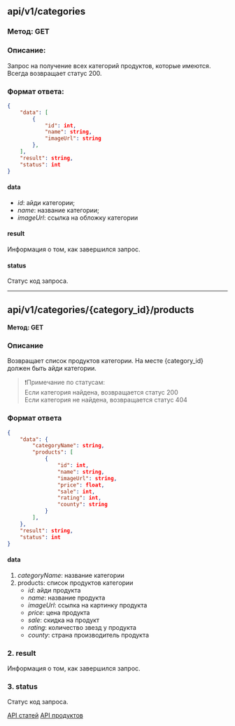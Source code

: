 ## api/v1/categories
### Метод: GET

### Описание:

Запрос на получение всех категорий продуктов, которые имеются. Всегда возвращает статус 200.

### Формат ответа:

```json
{
	"data": [
		{
			"id": int,
			"name": string,
			"imageUrl": string
		},
	],
	"result": string,
	"status": int
}
```


#### data
- *id*: айди категории;
- *name*: название категории;
- *imageUrl*: ссылка на обложку категории

#### result 
Информация о том, как завершился запрос.

#### status
Статус код запроса.

---

## api/v1/categories/{category_id}/products
#### Метод: GET

### Описание

Возвращает список продуктов категории. На месте {category_id} должен быть айди категории.

>❗Примечание по статусам: <br>
> Если категория найдена, возвращается статус 200 <br>
> Если категория не найдена, возвращается статус 404


### Формат ответа

```json 
{
	"data": {
		"categoryName": string,
		"products": [
			{
				"id": int,
				"name": string,
				"imageUrl": string,
				"price": float,
				"sale": int,
				"rating": int,
				"county": string
			}
		],
	},
	"result": string,
	"status": int
}
```


#### data
1. *categoryName*: название категории
2. products: список продуктов категории
	- *id*: айди продукта
	- *name*: название продукта
	- *imageUrl*: ссылка на картинку продукта
	- *price*: цена продукта
	- *sale*: скидка на продукт
	- *rating*: количество звезд у продукта
	- *county*: страна производитель продукта

### 2. result
Информация о том, как завершился запрос.

### 3. status
Статус код запроса.

<a href="/articles" class="button">API статей</a>
<a href="/products" class="button">API продуктов</a>